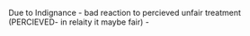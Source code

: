 Due to Indignance - bad reaction to percieved unfair treatment (PERCIEVED- in relaity it maybe fair) -